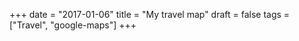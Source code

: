 +++
date = "2017-01-06"
title = "My travel map"
draft = false
tags = ["Travel", "google-maps"]
+++

<style>

  #map_container {
    position: relative;
    min-height: 400px;
  }

  #map {
    position: absolute;
    top: 0;
    right: 0;
    bottom: 0;
    left: 0;
  }

</style>

<div id="map_container" class="panel-body">
  <div id="map"></div>
</div>


<script type="text/javascript">
  function initMap() {

    var mapOptions = {
      zoom: 1,
      center: {
        lat: 30,
        lng: 0
      },
      mapTypeId: google.maps.MapTypeId.TERRAIN,
      panControl: false,
      zoomControl: false,
      mapTypeControl: false,
      scaleControl: false,
      streetViewControl: false,
      overviewMapControl: false
    };

    map = new google.maps.Map(document.getElementById('map'), mapOptions);

    $.getJSON("/cities.json", function(data) {
      $.each(data, function(key, val) {

        // create the infowindow
        var infowindow = new google.maps.InfoWindow({
          content: val['formatted_address']
        })

        // create the marker
        var marker = new google.maps.Marker({
          map: map,
          position: {
            lat: val['latitude'],
            lng: val['longitude']
          },
          clickable: true,
          title: val['formatted_address'],
          icon: {
            path: google.maps.SymbolPath.CIRCLE,
            scale: 3,
            fillColor: '#de2d26',
            fillOpacity: 0.85,
            strokeColor: '#252525',
            strokeWeight: 1
          }
        });

        // tie the infowindow to the marker
        marker.addListener('mouseover', function() {
          infowindow.open(map, marker);
        });
        marker.addListener('mouseout', function() {
          infowindow.close(map, marker);
        });
      })

    })

  }

</script>

<script async defer src="https://maps.googleapis.com/maps/api/js?key=AIzaSyD4U3kKYHOvB2DPU6X15vyY2_18hilH5tU&callback=initMap"></script>
